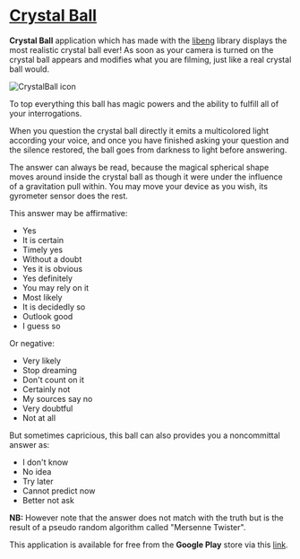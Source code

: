# [Crystal Ball](https://github.com/STUDIO-Artaban/CrystalBall)
**Crystal Ball** application which has made with the [libeng](https://github.com/STUDIO-Artaban/libeng) library displays the most realistic crystal ball ever! As soon as your camera is turned on the crystal ball appears and modifies what you are filming, just like a real crystal ball would.

![CrystalBall icon](https://github.com/STUDIO-Artaban/CrystalBall/res/drawable-xxhdpi/ic_launcher.png)

To top everything this ball has magic powers and the ability to fulfill all of your interrogations.

When you question the crystal ball directly it emits a multicolored light according your voice, and once you have finished asking your question and the silence restored, the ball goes from darkness to light before answering.

The answer can always be read, because the magical spherical shape moves around inside the crystal ball as though it were under the influence of a gravitation pull within. You may move your device as you wish, its gyrometer sensor does the rest.

This answer may be affirmative:
* Yes
* It is certain
* Timely yes
* Without a doubt
* Yes it is obvious
* Yes definitely
* You may rely on it
* Most likely
* It is decidedly so
* Outlook good
* I guess so

Or negative:
* Very likely
* Stop dreaming
* Don't count on it
* Certainly not
* My sources say no
* Very doubtful
* Not at all

But sometimes capricious, this ball can also provides you a noncommittal answer as:
* I don't know
* No idea
* Try later
* Cannot predict now
* Better not ask

**NB:** However note that the answer does not match with the truth but is the result of a pseudo random algorithm called "Mersenne Twister".

This application is available for free from the **Google Play** store via this [link](https://play.google.com/store/apps/details?id=com.studio.artaban.crystalballEN).

